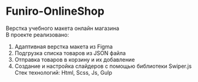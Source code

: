 # Funiro-OnlineShop  
Верстка учебного макета онлайн магазина    
В проекте реализовано:    
1. Адаптивная верстка макета из Figma  
2. Подгрузка списка товаров из JSON файла  
4. Отправка товаров в корзину и их добавление  
5. Создание и настройка слайдеров с помощью библиотеки Swiper.js  
Стек технологий: Html, Scss, Js, Gulp  
